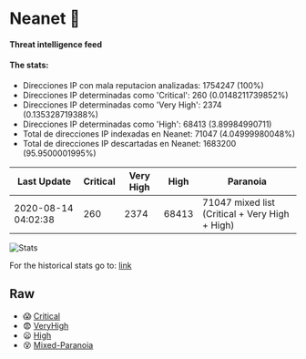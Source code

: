 # Neanet :hocho:
#### Threat intelligence feed
#### The stats:

- Direcciones IP con mala reputacion analizadas: 1754247 (100%)
- Direcciones IP determinadas como 'Critical':  260 (0.0148211739852%)
- Direcciones IP determinadas como 'Very High':  2374 (0.135328719388%)
- Direcciones IP determinadas como 'High':  68413 (3.89984990711)
- Total de direcciones IP indexadas en Neanet:  71047 (4.04999980048%)
- Total de direcciones IP descartadas en Neanet:  1683200 (95.9500001995%)

| Last Update | Critical | Very High | High | Paranoia |
| --- | --- | --- | --- | --- |
| 2020-08-14 04:02:38 | 260 | 2374 | 68413 | 71047 mixed list (Critical + Very High + High)|

![Stats](https://docs.google.com/spreadsheets/d/e/2PACX-1vSnaNMIXVabIpDJjufMlzH7poXnshF3mgd8Is1g9ytUEzVsP5my4Trn8f-xkoLLQ38xpL3HtmUexLo6/pubchart?oid=501124687&format=image)

For the historical stats go to: [link](/stats.csv)
## Raw
- :scream: [Critical](https://raw.githubusercontent.com/JavaGarcia/Neanet/master/blacklists/neanet_critical.txt)
- :fearful: [VeryHigh](https://raw.githubusercontent.com/JavaGarcia/Neanet/master/blacklists/neanet_veryHigh.txtt)
- :frowning: [High](https://raw.githubusercontent.com/JavaGarcia/Neanet/master/blacklists/neanet_high.txt)
- :dizzy_face: [Mixed-Paranoia](https://raw.githubusercontent.com/JavaGarcia/Neanet/master/blacklists/neanet_all.txt)






































































































































































